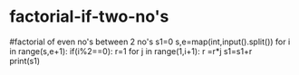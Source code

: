 # factorial-if-two-no's
 #factorial of even no's between 2 no's
s1=0
s,e=map(int,input().split())
for i in range(s,e+1):
  if(i%2==0):
    r=1 
    for j in range(1,i+1):
      r =r*j 
    s1=s1+r  
print(s1)    
